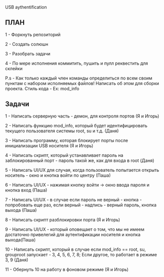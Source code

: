 USB aythentification 

ПЛАН 
---------------------------
1 - Форкнуть репозиторий       

2 - Создать солюшн  

3 - Разобрать задачи 

4 - По мере исполнения коммитить, пушить и пулл реквестить для склейки

P.s - Как только каждый член команды определиться по всем своим пунктам с набором исполняемых файлов! Написать об этом для сборки проекта.
Стиль кода - Ex: mod_info

Задачи 
---------------------------
1 - Написать серверную часть - демон, для контроля портов (Я и Игорь)

2 - Написать функцию mod_info, который будет идентифицировать текущего пользователя системы root, su и т.д. (Даня)

3 - Написать программу, которая блокирует порты после инициализации USB носителя (Я и Игорь)

4 - Написать скрипт, который устанавливает пароль на заблокированный порт - пароль такой же, как для входа в root (Даня)

5 - Написать UI/UX для случая, когда пользователь попытается открыть носитель - окно и кнопка войти по центру (Паша)

6 - Написать UI/UX - нажимая кнопку войти -> окно ввода пароля и кнопка вход (Паша)

7 - Написать UI/UX - в случае если пароль не верный - кнопка - попробовать еще раз, если верный - надпись - верный пароль, кнопка выхода (Паша)

8 - Написать скрипт разблокировки порта (Я и Игорь)

9 - Написать UI/UX - который оповещает о том, что мы не имеем достаточно привелегий для аутентификации носителя и кнопка выхода(Паша) 

10 - Написать скрипт, который в случае если mod_info == root, su, grouproot запускает - 3, 4, 5, 6, 7, 8; Если другое, то работает в режиме 3, 9 (Даня)

11 - Обернуть 10 на работу в фоновом режиме (Я и Игорь)

